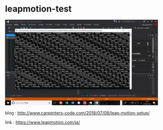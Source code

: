 # leapmotion-test

![](./images/SetupImage.png)

blog : http://www.carpenters-code.com/2018/07/08/leap-motion-setup/

link : https://www.leapmotion.com/ja/
